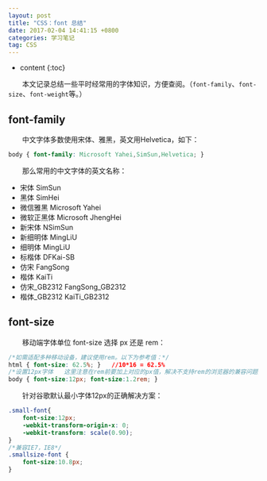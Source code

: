 ```yaml
---
layout: post
title: "CSS：font 总结"
date: 2017-02-04 14:41:15 +0800
categories: 学习笔记
tag: CSS
---
```


* content
{:toc}

　　本文记录总结一些平时经常用的字体知识，方便查阅。（`font-family`、`font-size`、`font-weight`等。）<!-- more -->

## font-family

　　中文字体多数使用宋体、雅黑，英文用Helvetica，如下：

```css
body { font-family: Microsoft Yahei,SimSun,Helvetica; } 
```

　　那么常用的中文字体的英文名称：

- 宋体      SimSun
- 黑体      SimHei
- 微信雅黑   Microsoft Yahei
- 微软正黑体 Microsoft JhengHei
- 新宋体    NSimSun
- 新细明体  MingLiU 
- 细明体    MingLiU
- 标楷体    DFKai-SB
- 仿宋     FangSong
- 楷体     KaiTi
- 仿宋_GB2312  FangSong_GB2312
- 楷体_GB2312  KaiTi_GB2312  

## font-size

　　移动端字体单位 font-size 选择 px 还是 rem：

```css
/*如需适配多种移动设备，建议使用rem。以下为参考值：*/
html { font-size: 62.5%; }   //10*16 = 62.5%
/*设置12px字体   这里注意在rem前要加上对应的px值，解决不支持rem的浏览器的兼容问题，做到优雅降级*/
body { font-size:12px; font-size:1.2rem; }

```

　　针对谷歌默认最小字体12px的正确解决方案：

```css
.small-font{
    font-size:12px;
    -webkit-transform-origin-x: 0;
    -webkit-transform: scale(0.90);
}
/*兼容IE7，IE8*/
.smallsize-font {
    font-size:10.8px;
}
```
